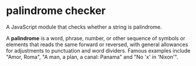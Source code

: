 # palindrome checker
A JavaScript module that checks whether a string is palindrome.

A **palindrome** is a word, phrase, number, or other sequence of symbols or elements that reads the same forward or reversed, with general allowances for adjustments to punctuation and word dividers. Famous examples include "Amor, Roma", "A man, a plan, a canal: Panama" and "No 'x' in 'Nixon'".
